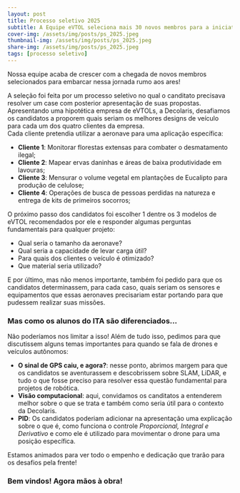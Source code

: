 ```yaml
---
layout: post  
title: Processo seletivo 2025
subtitle: A Equipe eVTOL seleciona mais 30 novos membros para a iniciativa
cover-img: /assets/img/posts/ps_2025.jpeg
thumbnail-img: /assets/img/posts/ps_2025.jpeg 
share-img: /assets/img/posts/ps_2025.jpeg  
tags: [processo seletivo]
---
```


Nossa equipe acaba de crescer com a chegada de novos membros selecionados para embarcar nessa jornada rumo aos ares!  
  
A seleção foi feita por um processo seletivo no qual o canditato precisava resolver um case com posterior apresentação de suas propostas.  
Apresentando uma hipotética empresa de eVTOLs, a Decolaris, desafiamos os candidatos a proporem quais seriam os melhores designs de veículo para cada um dos quatro clientes da empresa.  
Cada cliente pretendia utilizar a aeronave para uma aplicação específica:  
  

- **Cliente 1**: Monitorar florestas extensas para combater o desmatamento ilegal;
- **Cliente 2**: Mapear ervas daninhas e áreas de baixa produtividade em lavouras;
- **Cliente 3**: Mensurar o volume vegetal em plantações de Eucalipto para produção de celulose;
- **Cliente 4**: Operações de busca de pessoas perdidas na natureza e entrega de kits de primeiros socorros;

O próximo passo dos candidatos foi escolher 1 dentre os 3 modelos de eVTOL recomendados por ele e responder algumas perguntas fundamentais para qualquer projeto:   
- Qual seria o tamanho da aeronave?
- Qual seria a capacidade de levar carga útil?
- Para quais dos clientes o veículo é otimizado?
- Que material seria utilizado?

E por último, mas não menos importante, também foi pedido para que os candidatos determinassem, para cada caso, quais seriam os sensores e equipamentos que essas aeronaves precisariam estar portando para que pudessem realizar suas missões.  
  
### Mas como os alunos do ITA são diferenciados...  
Não poderíamos nos limitar a isso! Além de tudo isso, pedimos para que discutissem alguns temas importantes para quando se fala de drones e veículos autônomos:

- **O sinal de GPS caiu, e agora?**: nesse ponto, abrimos margem para que os candidatos se aventurassem e descobrissem sobre SLAM, LiDAR, e tudo o que fosse preciso para resolver essa questão fundamental para projetos de robótica.
- **Visão computacional**: aqui, convidamos os canditatos a entenderem melhor sobre o que se trata e também como seria útil para o contexto da Decolaris.
- **PID**: Os candidatos poderiam adicionar na apresentação uma explicação sobre o que é, como funciona o controle _Proporcional, Integral e Derivativo_ e como ele é utilizado para movimentar o drone para uma posição específica.

Estamos animados para ver todo o empenho e dedicação que trarão para os desafios pela frente!
  
### Bem vindos! Agora mãos à obra!